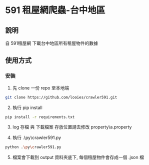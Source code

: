 591 租屋網爬蟲-台中地區
==================

## 說明
自 591租屋網 下載台中地區所有租屋物件的數據


## 使用方式
### 安裝
1. 先 clone 一份 repo 至本地端
```sh
git clone https://github.com/looies/crawler591.git
```

2. 執行 pip install

```bash
pip install -r requirements.txt
```

3. log 存檔 與 下載檔案 存放位置請去修改 property\a.property

4. 執行 .\py\crawler591.py 
```bash
python .\py\crawler591.py 
```

5. 檔案會下載到 output 資料夾底下, 每個租屋物件會存成一個 .json 檔